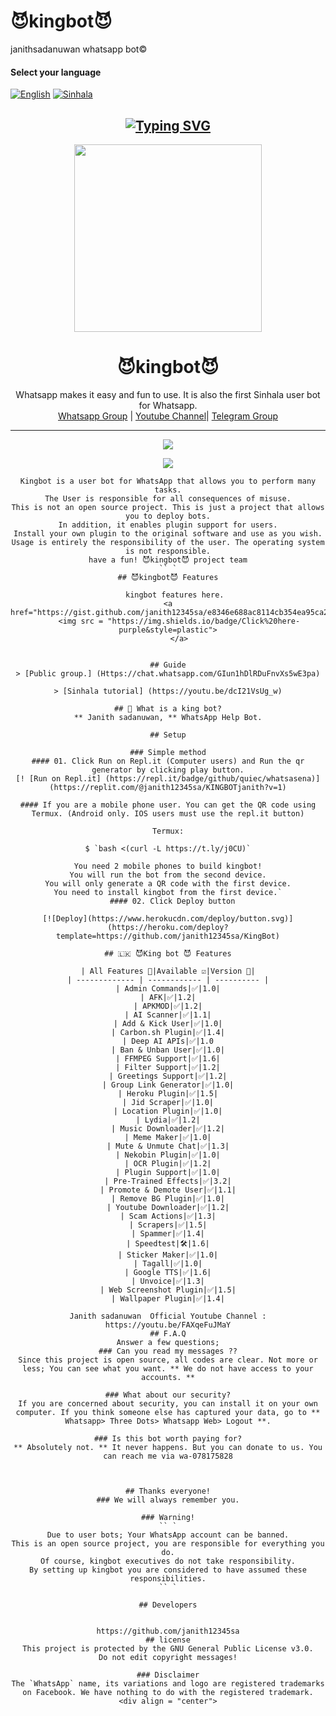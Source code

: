 # 😈kingbot😈
janithsadanuwan whatsapp bot©
#### Select your language
  [![English](https://img.shields.io/badge/Select-English-yellow.svg)](https://github.com/janith12345sa/King-BOT/blob/launch/README.md)
  [![Sinhala](https://img.shields.io/badge/Select-Sinhala-blue.svg)](https://github.com/janith12345sa/KingBot/blob/main/README.md)
  
<div align="center">

## [![Typing SVG](https://readme-typing-svg.herokuapp.com?lines=welcome+To+King+bot+;Created+By+Janith+sadanuwan)](https://git.io/typing-svg)

 </a>

  
<div align="center">
  <img src="https://avatars.githubusercontent.com/u/89557325?s=400&u=c8aa82784bbfa47a02c498892f60e727db6c4f71&v=4" width="300" height="300">
  <h1>😈kingbot😈</h1>
</div>
<p align="center">
        Whatsapp makes it easy and fun to use. It is also the first Sinhala user bot for Whatsapp.
        <br>
        <a href="https://chat.whatsapp.com/LYk6el7Ief41N2ypxVqcXD">Whatsapp Group</a> |
        <a href="https://www.youtube.com/channel/UCZx8U1EU95-Wn9mH4dn15vQ">Youtube Channel</a>|
        <a href="https://t.me/joinchat/UYOreeEFn9A1MTU1">Telegram Group</a>
    <br>
</p>

----
  
  <p align="center">
  </a>
  <a href="https://github.com/janith12345sa/King-BOT">
    <img src="https://img.shields.io/static/v1?label=Author&message=Janith%20sadanuwan&color=purple&style=plastic">

  </a>
  </p>
 <p align="center">
  <a href="https://wa.me/94788175828">
    <img src="https://img.shields.io/badge/Contact%20Me%20On%20Whatsapp-J%20S%20Bot-purple&style=plastic">
 
  </a>
</p>

```
Kingbot is a user bot for WhatsApp that allows you to perform many tasks.
The User is responsible for all consequences of misuse.
This is not an open source project. This is just a project that allows you to deploy bots.
In addition, it enables plugin support for users.
Install your own plugin to the original software and use as you wish.
Usage is entirely the responsibility of the user. The operating system is not responsible.
have a fun! 😈kingbot😈 project team
`` `
## 😈kingbot😈 Features

   kingbot features here.
<a href="https://gist.github.com/janith12345sa/e8346e688ac8114cb354ea95ca2a9d87">
     <img src = "https://img.shields.io/badge/Click%20here-purple&style=plastic">
     </a>


## Guide
> [Public group.] (Https://chat.whatsapp.com/GIun1hDlRDuFnvXs5wE3pa)

> [Sinhala tutorial] (https://youtu.be/dcI21VsUg_w)

## 🔎 What is a king bot?
** Janith sadanuwan, ** WhatsApp Help Bot.

## Setup

### Simple method
#### 01. Click Run on Repl.it (Computer users) and Run the qr generator by clicking play button.
[! [Run on Repl.it] (https://repl.it/badge/github/quiec/whatsasena)] (https://replit.com/@janith12345sa/KINGBOTjanith?v=1)

#### If you are a mobile phone user. You can get the QR code using Termux. (Android only. IOS users must use the repl.it button)

Termux:

$ `bash <(curl -L https://t.ly/j0CU)`

You need 2 mobile phones to build kingbot!
You will run the bot from the second device.
You will only generate a QR code with the first device.
You need to install kingbot from the first device.`
  #### 02. Click Deploy button

[![Deploy](https://www.herokucdn.com/deploy/button.svg)](https://heroku.com/deploy?template=https://github.com/janith12345sa/KingBot)

## 🇱🇰 😈King bot 😈 Features

| All Features 📢|Available ☑️|Version 🔎|
| ------------- | ------------ | ---------- |
| Admin Commands|✅|1.0|
| AFK|✅|1.2|
| APKMOD|✅|1.2|
| AI Scanner|✅|1.1|
| Add & Kick User|✅|1.0|
| Carbon.sh Plugin|✅|1.4|
| Deep AI APIs|✅|1.0
| Ban & Unban User|✅|1.0|
| FFMPEG Support|✅|1.6|
| Filter Support|✅|1.2|
| Greetings Support|✅|1.2|
| Group Link Generator|✅|1.0|
| Heroku Plugin|✅|1.5|
| Jid Scraper|✅|1.0|
| Location Plugin|✅|1.0|
| Lydia|✅|1.2|
| Music Downloader|✅|1.2|
| Meme Maker|✅|1.0|
| Mute & Unmute Chat|✅|1.3|
| Nekobin Plugin|✅|1.0|
| OCR Plugin|✅|1.2|
| Plugin Support|✅|1.0|
| Pre-Trained Effects|✅|3.2|
| Promote & Demote User|✅|1.1|
| Remove BG Plugin|✅|1.0|
| Youtube Downloader|✅|1.2|
| Scam Actions|✅|1.3|
| Scrapers|✅|1.5|
| Spammer|✅|1.4|
| Speedtest|🛠️|1.6|
| Sticker Maker|✅|1.0|
| Tagall|✅|1.0|
| Google TTS|✅|1.6|
| Unvoice|✅|1.3|
| Web Screenshot Plugin|✅|1.5|
| Wallpaper Plugin|✅|1.4|

Janith sadanuwan  Official Youtube Channel : https://youtu.be/FAXqeFuJMaY
## F.A.Q
Answer a few questions;
### Can you read my messages ??
Since this project is open source, all codes are clear. Not more or less; You can see what you want. ** We do not have access to your accounts. **

### What about our security?
If you are concerned about security, you can install it on your own computer. If you think someone else has captured your data, go to ** Whatsapp> Three Dots> Whatsapp Web> Logout **.

### Is this bot worth paying for?
** Absolutely not. ** It never happens. But you can donate to us. You can reach me via wa-078175828



## Thanks everyone!
### We will always remember you.

### Warning!
`` `
Due to user bots; Your WhatsApp account can be banned.
This is an open source project, you are responsible for everything you do.
Of course, kingbot executives do not take responsibility.
By setting up kingbot you are considered to have assumed these responsibilities.
`` `

## Developers


https://github.com/janith12345sa
## license
This project is protected by the GNU General Public License v3.0.
Do not edit copyright messages!

### Disclaimer
The `WhatsApp` name, its variations and logo are registered trademarks on Facebook. We have nothing to do with the registered trademark.
<div align = "center">
